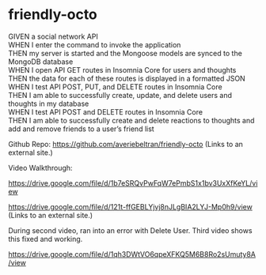 # friendly-octo

GIVEN a social network API </br>
WHEN I enter the command to invoke the application</br>
THEN my server is started and the Mongoose models are synced to the MongoDB database</br>
WHEN I open API GET routes in Insomnia Core for users and thoughts</br>
THEN the data for each of these routes is displayed in a formatted JSON</br>
WHEN I test API POST, PUT, and DELETE routes in Insomnia Core</br>
THEN I am able to successfully create, update, and delete users and thoughts in my database</br>
WHEN I test API POST and DELETE routes in Insomnia Core</br>
THEN I am able to successfully create and delete reactions to thoughts and add and remove friends to a user’s friend list


Github Repo: https://github.com/averiebeltran/friendly-octo (Links to an external site.)

Video Walkthrough:

https://drive.google.com/file/d/1b7eSRQvPwFqW7ePmbS1x1bv3UxXfKeYL/view

https://drive.google.com/file/d/121t-ffGEBLYjvj8nJLgBIA2LYJ-Mp0h9/view (Links to an external site.)

During second video, ran into an error with Delete User. Third video shows this fixed and working.

https://drive.google.com/file/d/1qh3DWtVO6qpeXFKQ5M6B8Ro2sUmuty8A/view
